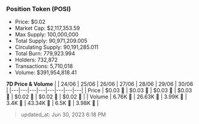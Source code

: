 
  ### Position Token (POSI)
  - Price: $0.02
  - Market Cap: $2,117,353.59
  - Max Supply: 100,000,000
  - Total Supply: 90,971,209.005
  - Circulating Supply: 90,191,285.011
  - Total Burn: 779,923.994
  - Holders: 732,872
  - Transactions: 5,710,018
  - Volume: $391,954,818.41

  **7D Price & Volume**
  | | 24&#x2F;06 | 25&#x2F;06 | 26&#x2F;06 | 27&#x2F;06 | 28&#x2F;06 | 29&#x2F;06 | 30&#x2F;06 |
  |---|---|---|---|---|---|---|---|
  | Price | $0.03 🔻 | $0.03 🔻 | $0.03 🔻 | $0.03 🔻 | $0.02 🔻 | $0.02 🚀 | $0.02 🔻 |
  | Volume | 6.76K 🔻 | 26.63K 🚀 | 3.99K 🔻 | 3.4K 🔻 | 43.34K 🚀 | 6.5K 🔻 | 3.98K 🔻 |

  > updated_at: Jun 30, 2023 6:18 PM
